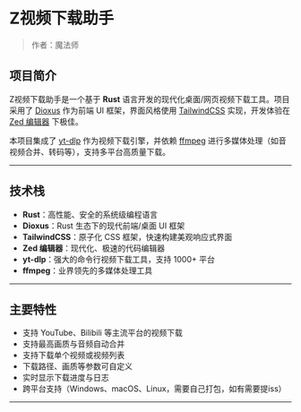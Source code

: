 # Z视频下载助手

> 作者：魔法师

## 项目简介

Z视频下载助手是一个基于 **Rust** 语言开发的现代化桌面/网页视频下载工具。项目采用了 [Dioxus](https://dioxuslabs.com/) 作为前端 UI 框架，界面风格使用 [TailwindCSS](https://tailwindcss.com/) 实现，开发体验在 [Zed 编辑器](https://zed.dev/) 下极佳。

本项目集成了 [yt-dlp](https://github.com/yt-dlp/yt-dlp) 作为视频下载引擎，并依赖 [ffmpeg](https://ffmpeg.org/) 进行多媒体处理（如音视频合并、转码等），支持多平台高质量下载。

---

## 技术栈

- **Rust**：高性能、安全的系统级编程语言
- **Dioxus**：Rust 生态下的现代前端/桌面 UI 框架
- **TailwindCSS**：原子化 CSS 框架，快速构建美观响应式界面
- **Zed 编辑器**：现代化、极速的代码编辑器
- **yt-dlp**：强大的命令行视频下载工具，支持 1000+ 平台
- **ffmpeg**：业界领先的多媒体处理工具

---

## 主要特性

- 支持 YouTube、Bilibili 等主流平台的视频下载
- 支持最高画质与音频自动合并
- 支持下载单个视频或视频列表
- 下载路径、画质等参数可自定义
- 实时显示下载进度与日志
- 跨平台支持（Windows、macOS、Linux，需要自己打包，如有需要提iss）

---
